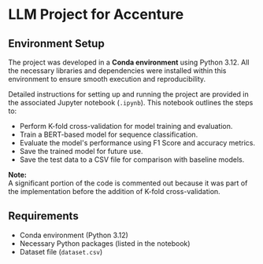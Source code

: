 # LLM Project for Accenture

## Environment Setup

The project was developed in a **Conda environment** using Python 3.12. All the necessary libraries and dependencies were installed within this environment to ensure smooth execution and reproducibility.

Detailed instructions for setting up and running the project are provided in the associated Jupyter notebook (`.ipynb`). This notebook outlines the steps to:

- Perform K-fold cross-validation for model training and evaluation.
- Train a BERT-based model for sequence classification.
- Evaluate the model's performance using F1 Score and accuracy metrics.
- Save the trained model for future use.
- Save the test data to a CSV file for comparison with baseline models.

**Note:**  
A significant portion of the code is commented out because it was part of the implementation before the addition of K-fold cross-validation.

## Requirements

- Conda environment (Python 3.12)
- Necessary Python packages (listed in the notebook)
- Dataset file (`dataset.csv`)
